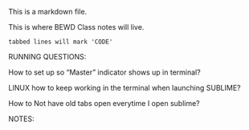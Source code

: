 This is a markdown file.

This is where BEWD Class notes will live.

	tabbed lines will mark 'CODE'

RUNNING QUESTIONS:

How to set up so “Master” indicator shows up in terminal?

LINUX how to keep working in the terminal when launching SUBLIME?

How to Not have old tabs open everytime I open sublime?


NOTES: